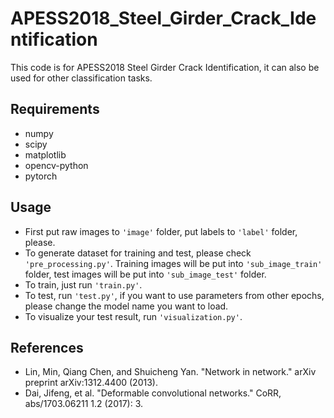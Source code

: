 # APESS2018_Steel_Girder_Crack_Identification
This code is for APESS2018 Steel Girder Crack Identification, it can also be used for other classification tasks.

## Requirements
- numpy
- scipy
- matplotlib
- opencv-python
- pytorch

## Usage
- First put raw images to `'image'` folder, put labels to `'label'` folder, please.
- To generate dataset for training and test, please check `'pre_processing.py'`. Training images will be put into `'sub_image_train'` folder, test images will be put into `'sub_image_test'` folder.
- To train, just run `'train.py'`.
- To test, run `'test.py'`, if you want to use parameters from other epochs, please change the model name you want to load.
- To visualize your test result, run `'visualization.py'`.

## References
- Lin, Min, Qiang Chen, and Shuicheng Yan. "Network in network." arXiv preprint arXiv:1312.4400 (2013).
- Dai, Jifeng, et al. "Deformable convolutional networks." CoRR, abs/1703.06211 1.2 (2017): 3.
